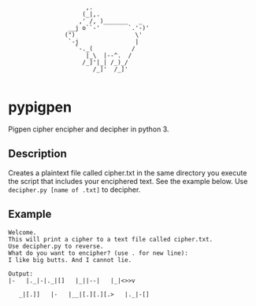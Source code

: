 ```
                      ,.
                     (_|,.
                    ,' /, )_______   _
                 __j o``-'        `.'-)'
                (")                 \'
                 `-j                |
                   `-._(           /
                      |_\  |--^.  /
                     /_]'|_| /_)_/
                        /_]'  /_]'
                      
```

# pypigpen
Pigpen cipher encipher and decipher in python 3.

## Description

Creates a plaintext file called cipher.txt in the same directory you execute the script that includes your enciphered text. See the example below. Use ```decipher.py [name of .txt]``` to decipher.

## Example

```
Welcome.
This will print a cipher to a text file called cipher.txt.
Use decipher.py to reverse.
What do you want to encipher? (use . for new line):
I like big butts. And I cannot lie.

Output:
|-   |._|-|._|[]   |_||--|   |_|<>>v

   _|[.]]   |-   |__|[.][.][.>   |._|-[]
   
```
